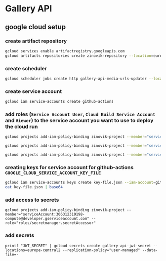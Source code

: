 # Gallery API

## google cloud setup

### create artifact repository

```bash
gcloud services enable artifactregistry.googleapis.com
gcloud artifacts repositories create zinovik-repository --location=europe-central2 --repository-format=docker
```

### create scheduler

```bash
gcloud scheduler jobs create http gallery-api-media-urls-updater --location=europe-central2 --schedule="0 0 * * 1" --uri="https://gallery-api-306312319198.europe-central2.run.app/edit/media-urls-updater-google-auth" --oidc-service-account-email=zinovik-project@appspot.gserviceaccount.com --http-method=post
```

### create service account

```bash
gcloud iam service-accounts create github-actions
```

### add roles (`Service Account User`, `Cloud Build Service Account` and `Viewer`) to the service account you want to use to deploy the cloud run

```bash
gcloud projects add-iam-policy-binding zinovik-project --member="serviceAccount:github-actions@zinovik-project.iam.gserviceaccount.com" --role="roles/iam.serviceAccountUser"

gcloud projects add-iam-policy-binding zinovik-project --member="serviceAccount:github-actions@zinovik-project.iam.gserviceaccount.com" --role="roles/cloudbuild.builds.builder"

gcloud projects add-iam-policy-binding zinovik-project --member="serviceAccount:github-actions@zinovik-project.iam.gserviceaccount.com" --role="roles/viewer"
```

### creating keys for service account for github-actions `GOOGLE_CLOUD_SERVICE_ACCOUNT_KEY_FILE`

```bash
gcloud iam service-accounts keys create key-file.json --iam-account=github-actions@appspot.gserviceaccount.com
cat key-file.json | base64
```

### add access to secrets

```
gcloud projects add-iam-policy-binding zinovik-project --member="serviceAccount:306312319198-compute@developer.gserviceaccount.com" --role="roles/secretmanager.secretAccessor"
```

### add secrets

```
printf "JWT_SECRET" | gcloud secrets create gallery-api-jwt-secret --locations=europe-central2 --replication-policy="user-managed" --data-file=-
```
